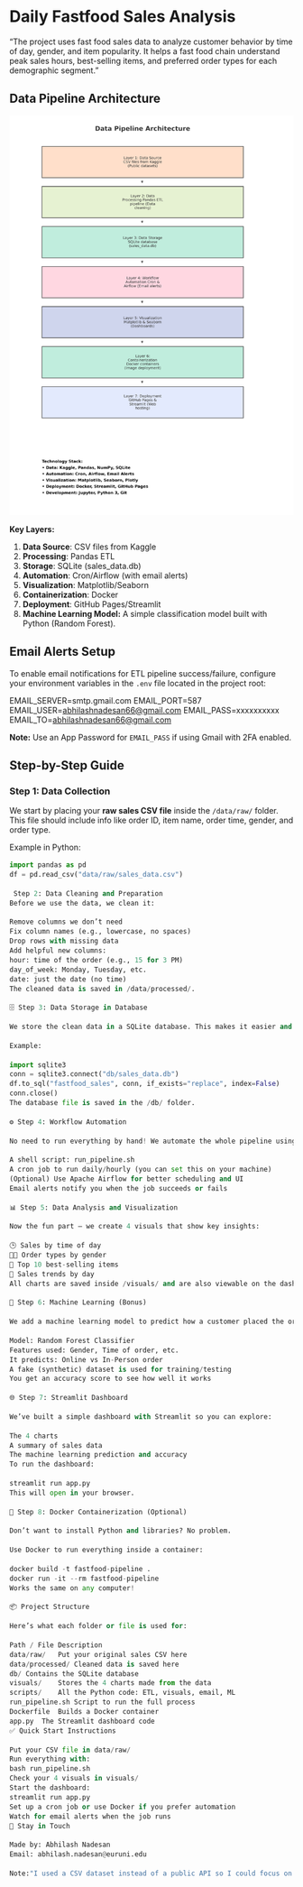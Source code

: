 # Daily Fastfood Sales Analysis

“The project uses fast food sales data to analyze customer behavior by time of day, gender, and item popularity. It helps a fast food chain understand peak sales hours, best-selling items, and preferred order types for each demographic segment.”

 

## Data Pipeline Architecture
![Data Pipeline Diagram](data_pipeline_architecture.png)

**Key Layers:**
1. **Data Source**: CSV files from Kaggle
2. **Processing**: Pandas ETL
3. **Storage**: SQLite (sales_data.db)
4. **Automation**: Cron/Airflow (with email alerts)
5. **Visualization**: Matplotlib/Seaborn
6. **Containerization**: Docker
7. **Deployment**: GitHub Pages/Streamlit
8. **Machine Learning Model:** A simple classification model built with Python (Random Forest).

## Email Alerts Setup

To enable email notifications for ETL pipeline success/failure, configure your environment variables in the `.env` file located in the project root:

EMAIL_SERVER=smtp.gmail.com
EMAIL_PORT=587
EMAIL_USER=abhilashnadesan66@gmail.com
EMAIL_PASS=xxxxxxxxxx
EMAIL_TO=abhilashnadesan66@gmail.com

**Note:** Use an App Password for `EMAIL_PASS` if using Gmail with 2FA enabled.


## Step-by-Step Guide

###  Step 1: Data Collection

We start by placing your **raw sales CSV file** inside the `/data/raw/` folder.  
This file should include info like order ID, item name, order time, gender, and order type.

Example in Python:
```python
import pandas as pd
df = pd.read_csv("data/raw/sales_data.csv")

 Step 2: Data Cleaning and Preparation
Before we use the data, we clean it:

Remove columns we don’t need
Fix column names (e.g., lowercase, no spaces)
Drop rows with missing data
Add helpful new columns:
hour: time of the order (e.g., 15 for 3 PM)
day_of_week: Monday, Tuesday, etc.
date: just the date (no time)
The cleaned data is saved in /data/processed/.

🗄️ Step 3: Data Storage in Database

We store the clean data in a SQLite database. This makes it easier and faster to work with later.

Example:

import sqlite3
conn = sqlite3.connect("db/sales_data.db")
df.to_sql("fastfood_sales", conn, if_exists="replace", index=False)
conn.close()
The database file is saved in the /db/ folder.

⚙️ Step 4: Workflow Automation

No need to run everything by hand! We automate the whole pipeline using:

A shell script: run_pipeline.sh
A cron job to run daily/hourly (you can set this on your machine)
(Optional) Use Apache Airflow for better scheduling and UI
Email alerts notify you when the job succeeds or fails

📊 Step 5: Data Analysis and Visualization

Now the fun part — we create 4 visuals that show key insights:

🕒 Sales by time of day
👩‍🍳 Order types by gender
🍔 Top 10 best-selling items
📅 Sales trends by day
All charts are saved inside /visuals/ and are also viewable on the dashboard.

🤖 Step 6: Machine Learning (Bonus)

We add a machine learning model to predict how a customer placed the order.

Model: Random Forest Classifier
Features used: Gender, Time of order, etc.
It predicts: Online vs In-Person order
A fake (synthetic) dataset is used for training/testing
You get an accuracy score to see how well it works

🌐 Step 7: Streamlit Dashboard

We’ve built a simple dashboard with Streamlit so you can explore:

The 4 charts
A summary of sales data
The machine learning prediction and accuracy
To run the dashboard:

streamlit run app.py
This will open in your browser.

🐳 Step 8: Docker Containerization (Optional)

Don’t want to install Python and libraries? No problem.

Use Docker to run everything inside a container:

docker build -t fastfood-pipeline .
docker run -it --rm fastfood-pipeline
Works the same on any computer!

📦 Project Structure

Here’s what each folder or file is used for:

Path / File	Description
data/raw/	Put your original sales CSV here
data/processed/	Cleaned data is saved here
db/	Contains the SQLite database
visuals/	Stores the 4 charts made from the data
scripts/	All the Python code: ETL, visuals, email, ML
run_pipeline.sh	Script to run the full process
Dockerfile	Builds a Docker container
app.py	The Streamlit dashboard code
✅ Quick Start Instructions

Put your CSV file in data/raw/
Run everything with:
bash run_pipeline.sh
Check your 4 visuals in visuals/
Start the dashboard:
streamlit run app.py
Set up a cron job or use Docker if you prefer automation
Watch for email alerts when the job runs
📧 Stay in Touch

Made by: Abhilash Nadesan
Email: abhilash.nadesan@euruni.edu

Note:"I used a CSV dataset instead of a public API so I could focus on building a full local pipeline—ETL, database, ML, and Docker. It can be  extended later with an API and .env for auth."

